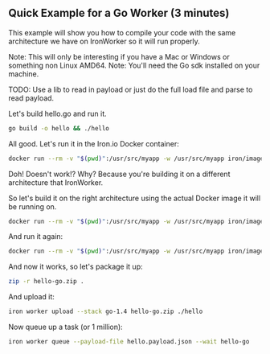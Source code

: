 ## Quick Example for a Go Worker (3 minutes)

This example will show you how to compile your code with the same architecture we have on IronWorker so it will
run properly.

Note: This will only be interesting if you have a Mac or Windows or something non Linux AMD64.
Note: You'll need the Go sdk installed on your machine.

TODO: Use a lib to read in payload or just do the full load file and parse to read payload.

Let's build hello.go and run it.

```sh
go build -o hello && ./hello
```

All good. Let's run it in the Iron.io Docker container:

```sh
docker run --rm -v "$(pwd)":/usr/src/myapp -w /usr/src/myapp iron/images:go-1.4 sh -c './hello --payload hello.payload.json --config hello.config.yml --id 123'
```

Doh!  Doesn't work!?  Why? Because you're building it on a different architecture that IronWorker.

So let's build it on the right architecture using the actual Docker image it will be running on.

```sh
docker run --rm -v "$(pwd)":/usr/src/myapp -w /usr/src/myapp iron/images:go-1.4 sh -c 'go build -o hello'
```

And run it again:

```sh
docker run --rm -v "$(pwd)":/usr/src/myapp -w /usr/src/myapp iron/images:go-1.4 sh -c './hello --payload hello.payload.json --config hello.config.yml --id 123'
```

And now it works, so let's package it up:

```sh
zip -r hello-go.zip .
```

And upload it:

```sh
iron worker upload --stack go-1.4 hello-go.zip ./hello
```

Now queue up a task (or 1 million):

```sh
iron worker queue --payload-file hello.payload.json --wait hello-go
```